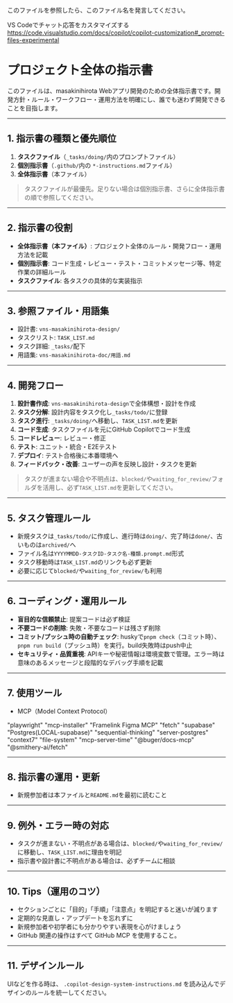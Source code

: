 このファイルを参照したら、このファイル名を発言してください。

VS Codeでチャット応答をカスタマイズする
https://code.visualstudio.com/docs/copilot/copilot-customization#_prompt-files-experimental

# プロジェクト全体の指示書

このファイルは、masakinihirota Webアプリ開発のための全体指示書です。開発方針・ルール・ワークフロー・運用方法を明確にし、誰でも迷わず開発できることを目指します。

---

## 1. 指示書の種類と優先順位

1. **タスクファイル**（`_tasks/doing/`内のプロンプトファイル）
2. **個別指示書**（`.github/`内の `*-instructions.md`ファイル）
3. **全体指示書**（本ファイル）

> タスクファイルが最優先。足りない場合は個別指示書、さらに全体指示書の順で参照してください。

---

## 2. 指示書の役割

- **全体指示書（本ファイル）**: プロジェクト全体のルール・開発フロー・運用方法を記載
- **個別指示書**: コード生成・レビュー・テスト・コミットメッセージ等、特定作業の詳細ルール
- **タスクファイル**: 各タスクの具体的な実装指示

---

## 3. 参照ファイル・用語集

- 設計書: `vns-masakinihirota-design/`
- タスクリスト: `TASK_LIST.md`
- タスク詳細: `_tasks/`配下
- 用語集: `vns-masakinihirota-doc/用語.md`

---

## 4. 開発フロー

1. **設計書作成**: `vns-masakinihirota-design`で全体構想・設計を作成
2. **タスク分解**: 設計内容をタスク化し`_tasks/todo/`に登録
3. **タスク進行**: `_tasks/doing/`へ移動し、`TASK_LIST.md`を更新
4. **コード生成**: タスクファイルを元にGitHub Copilotでコード生成
5. **コードレビュー**: レビュー・修正
6. **テスト**: ユニット・統合・E2Eテスト
7. **デプロイ**: テスト合格後に本番環境へ
8. **フィードバック・改善**: ユーザーの声を反映し設計・タスクを更新

> タスクが進まない場合や不明点は、`blocked/`や`waiting_for_review/`フォルダを活用し、必ず`TASK_LIST.md`を更新してください。

---

## 5. タスク管理ルール

- 新規タスクは`_tasks/todo/`に作成し、進行時は`doing/`、完了時は`done/`、古いものは`archived/`へ
- ファイル名は`YYYYMMDD-タスクID-タスク名-種類.prompt.md`形式
- タスク移動時は`TASK_LIST.md`のリンクも必ず更新
- 必要に応じて`blocked/`や`waiting_for_review/`も利用

---

## 6. コーディング・運用ルール

- **盲目的な信頼禁止**: 提案コードは必ず検証
- **不要コードの削除**: 失敗・不要なコードは残さず削除
- **コミット/プッシュ時の自動チェック**: huskyで`pnpm check`（コミット時）、`pnpm run build`（プッシュ時）を実行。build失敗時はpush中止
- **セキュリティ・品質重視**: APIキーや秘密情報は環境変数で管理。エラー時は意味のあるメッセージと段階的なデバッグ手順を記載

---

## 7. 使用ツール

- MCP（Model Context Protocol）

"playwright"
"mcp-installer"
"Framelink Figma MCP"
"fetch"
"supabase"
"Postgres(LOCAL-supabase)"
"sequential-thinking"
"server-postgres"
"context7"
"file-system"
"mcp-server-time"
"@buger/docs-mcp"
"@smithery-ai/fetch"


---

## 8. 指示書の運用・更新

- 新規参加者は本ファイルと`README.md`を最初に読むこと

---

## 9. 例外・エラー時の対応

- タスクが進まない・不明点がある場合は、`blocked/`や`waiting_for_review/`に移動し、`TASK_LIST.md`に理由を明記
- 指示書や設計書に不明点がある場合は、必ずチームに相談

---

## 10. Tips（運用のコツ）

- セクションごとに「目的」「手順」「注意点」を明記すると迷いが減ります
- 定期的な見直し・アップデートを忘れずに
- 新規参加者や初学者にも分かりやすい表現を心がけましょう
- GitHub 関連の操作はすべて GitHub MCP を使用すること。

---

## 11. デザインルール

UIなどを作る時は、
`.copilot-design-system-instructions.md`
を読み込んでデザインのルールを統一してください。
